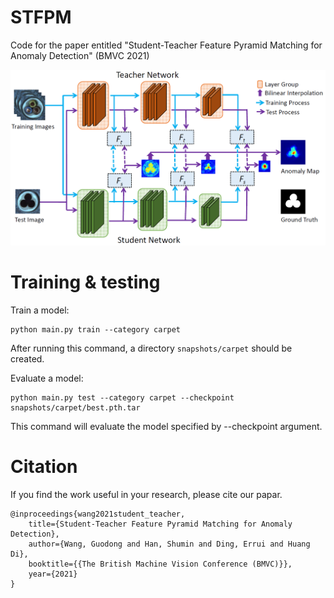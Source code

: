 # STFPM
Code for the paper entitled "Student-Teacher Feature Pyramid Matching for Anomaly Detection" (BMVC 2021)


![plot](./figs/arch.jpg)



# Training & testing
Train a model:
```
python main.py train --category carpet
```
After running this command, a directory `snapshots/carpet` should be created.


Evaluate a model:
```
python main.py test --category carpet --checkpoint snapshots/carpet/best.pth.tar
```
This command will evaluate the model specified by --checkpoint argument. 



# Citation

If you find the work useful in your research, please cite our papar.
```
@inproceedings{wang2021student_teacher,
    title={Student-Teacher Feature Pyramid Matching for Anomaly Detection},
    author={Wang, Guodong and Han, Shumin and Ding, Errui and Huang Di},
    booktitle={{The British Machine Vision Conference (BMVC)}},
    year={2021}
}
```
